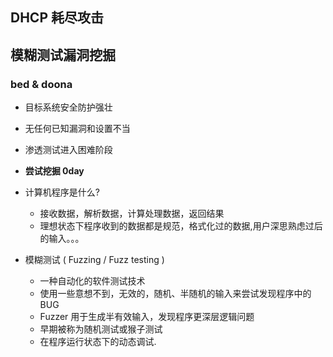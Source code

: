 ##  DHCP 耗尽攻击

## 模糊测试漏洞挖掘

### bed & doona

+ 目标系统安全防护强壮
+ 无任何已知漏洞和设置不当
+ 渗透测试进入困难阶段
+ **尝试挖掘 0day**

+ 计算机程序是什么?
    + 接收数据，解析数据，计算处理数据，返回结果
    + 理想状态下程序收到的数据都是规范，格式化过的数据,用户深思熟虑过后的输入。。。
+ 模糊测试 ( Fuzzing / Fuzz testing )
    + 一种自动化的软件测试技术  
    + 使用一些意想不到，无效的，随机、半随机的输入来尝试发现程序中的 BUG
    + Fuzzer 用于生成半有效输入，发现程序更深层逻辑问题
    + 早期被称为随机测试或猴子测试
    + 在程序运行状态下的动态调试.

